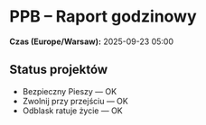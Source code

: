 # PPB – Raport godzinowy
**Czas (Europe/Warsaw):** 2025-09-23 05:00

## Status projektów
- Bezpieczny Pieszy — OK
- Zwolnij przy przejściu — OK
- Odblask ratuje życie — OK

